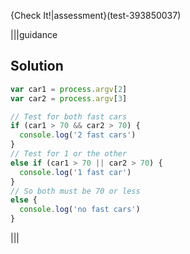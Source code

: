 {Check It!|assessment}(test-393850037)

|||guidance
## Solution
```javascript
var car1 = process.argv[2]
var car2 = process.argv[3]

// Test for both fast cars
if (car1 > 70 && car2 > 70) {
  console.log('2 fast cars')
}
// Test for 1 or the other 
else if (car1 > 70 || car2 > 70) {
  console.log('1 fast car')
}
// So both must be 70 or less
else {
  console.log('no fast cars')
}
```
|||